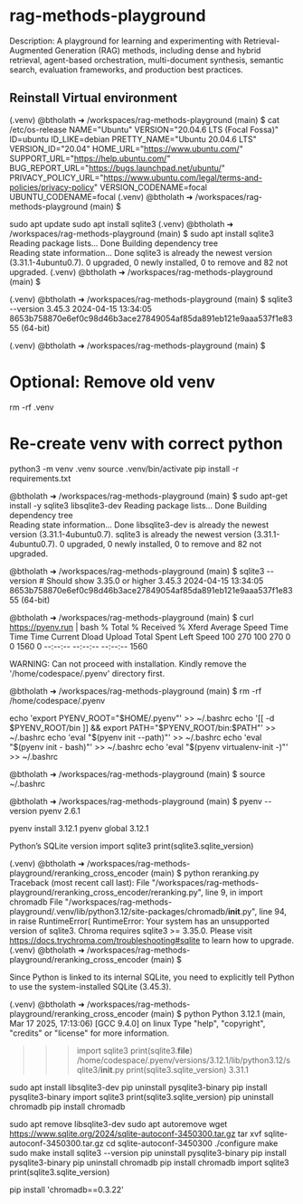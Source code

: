 # rag-methods-playground
Description: A playground for learning and experimenting with Retrieval-Augmented Generation (RAG) methods, including dense and hybrid retrieval, agent-based orchestration, multi-document synthesis, semantic search, evaluation frameworks, and production best practices.





## Reinstall Virtual environment

(.venv) @btholath ➜ /workspaces/rag-methods-playground (main) $ cat /etc/os-release
NAME="Ubuntu"
VERSION="20.04.6 LTS (Focal Fossa)"
ID=ubuntu
ID_LIKE=debian
PRETTY_NAME="Ubuntu 20.04.6 LTS"
VERSION_ID="20.04"
HOME_URL="https://www.ubuntu.com/"
SUPPORT_URL="https://help.ubuntu.com/"
BUG_REPORT_URL="https://bugs.launchpad.net/ubuntu/"
PRIVACY_POLICY_URL="https://www.ubuntu.com/legal/terms-and-policies/privacy-policy"
VERSION_CODENAME=focal
UBUNTU_CODENAME=focal
(.venv) @btholath ➜ /workspaces/rag-methods-playground (main) $ 

sudo apt update
sudo apt install sqlite3
(.venv) @btholath ➜ /workspaces/rag-methods-playground (main) $ sudo apt install sqlite3
Reading package lists... Done
Building dependency tree       
Reading state information... Done
sqlite3 is already the newest version (3.31.1-4ubuntu0.7).
0 upgraded, 0 newly installed, 0 to remove and 82 not upgraded.
(.venv) @btholath ➜ /workspaces/rag-methods-playground (main) $ 

(.venv) @btholath ➜ /workspaces/rag-methods-playground (main) $ sqlite3 --version
3.45.3 2024-04-15 13:34:05 8653b758870e6ef0c98d46b3ace27849054af85da891eb121e9aaa537f1e8355 (64-bit)

(.venv) @btholath ➜ /workspaces/rag-methods-playground (main) $ 


# Optional: Remove old venv
rm -rf .venv
# Re-create venv with correct python
python3 -m venv .venv
source .venv/bin/activate
pip install -r requirements.txt

@btholath ➜ /workspaces/rag-methods-playground (main) $ sudo apt-get install -y sqlite3 libsqlite3-dev
Reading package lists... Done
Building dependency tree       
Reading state information... Done
libsqlite3-dev is already the newest version (3.31.1-4ubuntu0.7).
sqlite3 is already the newest version (3.31.1-4ubuntu0.7).
0 upgraded, 0 newly installed, 0 to remove and 82 not upgraded.

@btholath ➜ /workspaces/rag-methods-playground (main) $ sqlite3 --version   # Should show 3.35.0 or higher
3.45.3 2024-04-15 13:34:05 8653b758870e6ef0c98d46b3ace27849054af85da891eb121e9aaa537f1e8355 (64-bit)

@btholath ➜ /workspaces/rag-methods-playground (main) $ curl https://pyenv.run | bash
  % Total    % Received % Xferd  Average Speed   Time    Time     Time  Current
                                 Dload  Upload   Total   Spent    Left  Speed
100   270  100   270    0     0   1560      0 --:--:-- --:--:-- --:--:--  1560

WARNING: Can not proceed with installation. Kindly remove the '/home/codespace/.pyenv' directory first.

@btholath ➜ /workspaces/rag-methods-playground (main) $ rm -rf /home/codespace/.pyenv

echo 'export PYENV_ROOT="$HOME/.pyenv"' >> ~/.bashrc
echo '[[ -d $PYENV_ROOT/bin ]] && export PATH="$PYENV_ROOT/bin:$PATH"' >> ~/.bashrc
echo 'eval "$(pyenv init --path)"' >> ~/.bashrc
echo 'eval "$(pyenv init - bash)"' >> ~/.bashrc
echo 'eval "$(pyenv virtualenv-init -)"' >> ~/.bashrc

@btholath ➜ /workspaces/rag-methods-playground (main) $ source ~/.bashrc

@btholath ➜ /workspaces/rag-methods-playground (main) $ pyenv --version
pyenv 2.6.1

pyenv install 3.12.1
pyenv global 3.12.1

Python’s SQLite version
import sqlite3
print(sqlite3.sqlite_version)


(.venv) @btholath ➜ /workspaces/rag-methods-playground/reranking_cross_encoder (main) $ python reranking.py 
Traceback (most recent call last):
  File "/workspaces/rag-methods-playground/reranking_cross_encoder/reranking.py", line 9, in <module>
    import chromadb
  File "/workspaces/rag-methods-playground/.venv/lib/python3.12/site-packages/chromadb/__init__.py", line 94, in <module>
    raise RuntimeError(
RuntimeError: Your system has an unsupported version of sqlite3. Chroma                     requires sqlite3 >= 3.35.0.
Please visit                     https://docs.trychroma.com/troubleshooting#sqlite to learn how                     to upgrade.
(.venv) @btholath ➜ /workspaces/rag-methods-playground/reranking_cross_encoder (main) $ 

Since Python is linked to its internal SQLite, you need to explicitly tell Python to use the system-installed SQLite (3.45.3).


(.venv) @btholath ➜ /workspaces/rag-methods-playground/reranking_cross_encoder (main) $ python
Python 3.12.1 (main, Mar 17 2025, 17:13:06) [GCC 9.4.0] on linux
Type "help", "copyright", "credits" or "license" for more information.
>>> import sqlite3
>>> print(sqlite3.__file__)
/home/codespace/.pyenv/versions/3.12.1/lib/python3.12/sqlite3/__init__.py
>>> print(sqlite3.sqlite_version)
3.31.1
>>> 

sudo apt install libsqlite3-dev
pip uninstall pysqlite3-binary
pip install pysqlite3-binary
import sqlite3
print(sqlite3.sqlite_version)
pip uninstall chromadb
pip install chromadb

sudo apt remove libsqlite3-dev
sudo apt autoremove
wget https://www.sqlite.org/2024/sqlite-autoconf-3450300.tar.gz
tar xvf sqlite-autoconf-3450300.tar.gz
cd sqlite-autoconf-3450300
./configure
make
sudo make install
sqlite3 --version
pip uninstall pysqlite3-binary
pip install pysqlite3-binary
pip uninstall chromadb
pip install chromadb
import sqlite3
print(sqlite3.sqlite_version)

pip install 'chromadb==0.3.22'

